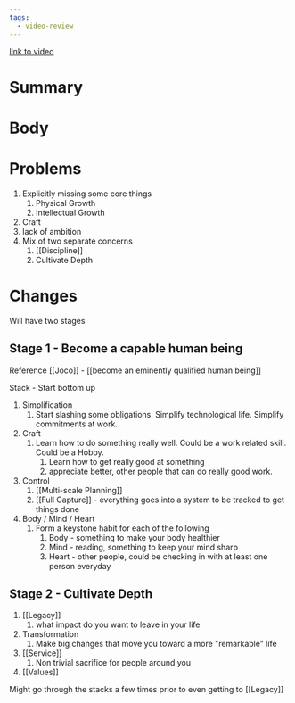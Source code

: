 ```yaml
---
tags:
  - video-review
---
```

[link to video](https://www.youtube.com/watch?v=fWCbaDfEQwE&ab_channel=CalNewport)
# Summary 

# Body
# Problems 
1. Explicitly missing some core things
	1. Physical Growth
	2. Intellectual Growth
2. Craft
3. lack of ambition
4. Mix of two separate concerns
	1. [[Discipline]] 
	2. Cultivate Depth

# Changes
Will have two stages
## Stage 1 - Become a capable human being
Reference
	[[Joco]] - [[become an eminently qualified human being]]

Stack - Start bottom up
1. Simplification
	1. Start slashing some obligations. Simplify technological life. Simplify commitments at work.
2. Craft
	1. Learn how to do something really well. Could be a work related skill. Could be a Hobby. 
		1. Learn how to get really good at something 
		2. appreciate better, other people that can do really good work. 
3. Control
	1. [[Multi-scale Planning]]
	2. [[Full Capture]] - everything goes into a system to be tracked to get things done
4. Body / Mind / Heart
	1. Form a keystone habit for each of the following
		1. Body - something to make your body healthier
		2. Mind - reading, something to keep your mind sharp
		3. Heart - other people, could be checking in with at least one person everyday

## Stage 2 - Cultivate Depth
1. [[Legacy]] 
	1. what impact do you want to leave in your life
2. Transformation
	1. Make big changes that move you toward a more "remarkable" life
3. [[Service]]
	1. Non trivial sacrifice for people around you
4. [[Values]]

Might go through the stacks a few times prior to even getting to [[Legacy]]